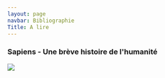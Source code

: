 ```yaml
---
layout: page
navbar: Bibliographie
Title: A lire
---
```


### Sapiens - Une brève histoire de l'humanité

<a href="https://www.amazon.fr/Sapiens-Une-br%C3%A8ve-histoire-lhumanit%C3%A9/dp/2226257012/ref=as_li_ss_il?ie=UTF8&qid=1499034249&sr=8-1&keywords=sapiens&linkCode=li1&tag=lourenco-21&linkId=571edaf3760dd6284d2e14fe98b08831" target="_blank"><img class="photo" border="0" src="//ws-eu.amazon-adsystem.com/widgets/q?_encoding=UTF8&ASIN=2226257012&Format=_SL110_&ID=AsinImage&MarketPlace=FR&ServiceVersion=20070822&WS=1&tag=lourenco-21" ></a><img class="photo" src="https://ir-fr.amazon-adsystem.com/e/ir?t=lourenco-21&l=li1&o=8&a=2226257012" width="1" height="1" border="0" alt="" style="border:none !important; margin:0px !important;" />

<br/>
